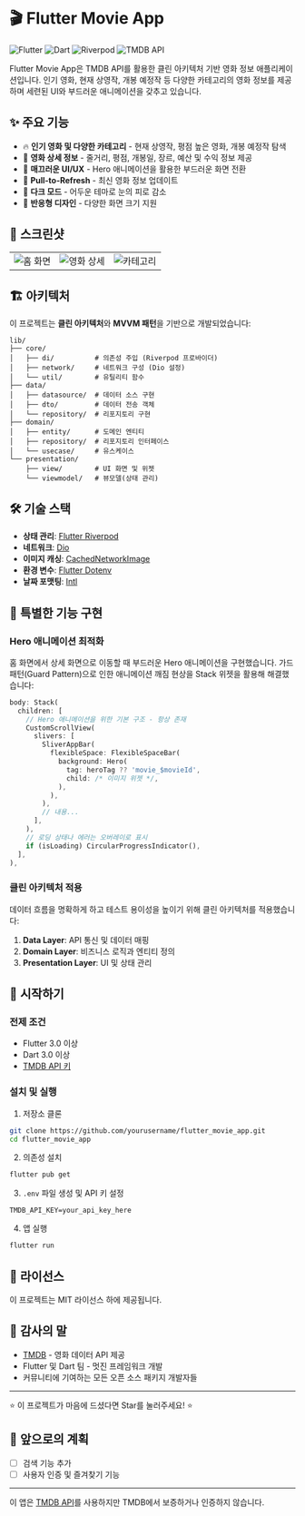 # 🎬 Flutter Movie App

![Flutter](https://img.shields.io/badge/Flutter-3.0+-02569B?style=for-the-badge&logo=flutter&logoColor=white)
![Dart](https://img.shields.io/badge/Dart-3.0+-0175C2?style=for-the-badge&logo=dart&logoColor=white)
![Riverpod](https://img.shields.io/badge/Riverpod-2.4.9-0A84FF?style=for-the-badge)
![TMDB API](https://img.shields.io/badge/TMDB_API-v3-01D277?style=for-the-badge)

Flutter Movie App은 TMDB API를 활용한 클린 아키텍처 기반 영화 정보 애플리케이션입니다. 인기 영화, 현재 상영작, 개봉 예정작 등 다양한 카테고리의 영화 정보를 제공하며 세련된 UI와 부드러운 애니메이션을 갖추고 있습니다.

## ✨ 주요 기능

- 🔥 **인기 영화 및 다양한 카테고리** - 현재 상영작, 평점 높은 영화, 개봉 예정작 탐색
- 🎯 **영화 상세 정보** - 줄거리, 평점, 개봉일, 장르, 예산 및 수익 정보 제공
- 🚀 **매끄러운 UI/UX** - Hero 애니메이션을 활용한 부드러운 화면 전환
- 🔄 **Pull-to-Refresh** - 최신 영화 정보 업데이트
- 🌙 **다크 모드** - 어두운 테마로 눈의 피로 감소
- 📱 **반응형 디자인** - 다양한 화면 크기 지원

## 📱 스크린샷

<table>
  <tr>
    <td><img src="https://github.com/user-attachments/assets/1f11f8fd-7291-4d55-9563-0c55838a41aa" alt="홈 화면"/></td>
    <td><img src="https://github.com/user-attachments/assets/28dbf124-182e-4afe-bcd3-4087281e8326" alt="영화 상세"/></td>
    <td><img src="https://github.com/user-attachments/assets/a672a473-939a-460c-b804-cbfff72643f1" alt="카테고리"/></td>


</table>


## 🏗️ 아키텍처

이 프로젝트는 **클린 아키텍처**와 **MVVM 패턴**을 기반으로 개발되었습니다:

```
lib/
├── core/
│   ├── di/          # 의존성 주입 (Riverpod 프로바이더)
│   ├── network/     # 네트워크 구성 (Dio 설정)
│   └── util/        # 유틸리티 함수
├── data/
│   ├── datasource/  # 데이터 소스 구현
│   ├── dto/         # 데이터 전송 객체
│   └── repository/  # 리포지토리 구현
├── domain/
│   ├── entity/      # 도메인 엔티티
│   ├── repository/  # 리포지토리 인터페이스
│   └── usecase/     # 유스케이스
└── presentation/
    ├── view/        # UI 화면 및 위젯
    └── viewmodel/   # 뷰모델(상태 관리)
```

## 🛠️ 기술 스택

- **상태 관리**: [Flutter Riverpod](https://riverpod.dev/)
- **네트워크**: [Dio](https://pub.dev/packages/dio)
- **이미지 캐싱**: [CachedNetworkImage](https://pub.dev/packages/cached_network_image)
- **환경 변수**: [Flutter Dotenv](https://pub.dev/packages/flutter_dotenv)
- **날짜 포맷팅**: [Intl](https://pub.dev/packages/intl)

## 🌟 특별한 기능 구현

### Hero 애니메이션 최적화

홈 화면에서 상세 화면으로 이동할 때 부드러운 Hero 애니메이션을 구현했습니다. 가드 패턴(Guard Pattern)으로 인한 애니메이션 깨짐 현상을 Stack 위젯을 활용해 해결했습니다:

```dart
body: Stack(
  children: [
    // Hero 애니메이션을 위한 기본 구조 - 항상 존재
    CustomScrollView(
      slivers: [
        SliverAppBar(
          flexibleSpace: FlexibleSpaceBar(
            background: Hero(
              tag: heroTag ?? 'movie_$movieId',
              child: /* 이미지 위젯 */,
            ),
          ),
        ),
        // 내용...
      ],
    ),
    // 로딩 상태나 에러는 오버레이로 표시
    if (isLoading) CircularProgressIndicator(),
  ],
),
```

### 클린 아키텍처 적용

데이터 흐름을 명확하게 하고 테스트 용이성을 높이기 위해 클린 아키텍처를 적용했습니다:

1. **Data Layer**: API 통신 및 데이터 매핑
2. **Domain Layer**: 비즈니스 로직과 엔티티 정의
3. **Presentation Layer**: UI 및 상태 관리

## 🚀 시작하기

### 전제 조건

- Flutter 3.0 이상
- Dart 3.0 이상
- [TMDB API 키](https://www.themoviedb.org/documentation/api)

### 설치 및 실행

1. 저장소 클론
```bash
git clone https://github.com/yourusername/flutter_movie_app.git
cd flutter_movie_app
```

2. 의존성 설치
```bash
flutter pub get
```

3. `.env` 파일 생성 및 API 키 설정
```
TMDB_API_KEY=your_api_key_here
```

4. 앱 실행
```bash
flutter run
```

## 📝 라이선스

이 프로젝트는 MIT 라이선스 하에 제공됩니다.

## 👏 감사의 말

- [TMDB](https://www.themoviedb.org/) - 영화 데이터 API 제공
- Flutter 및 Dart 팀 - 멋진 프레임워크 개발
- 커뮤니티에 기여하는 모든 오픈 소스 패키지 개발자들

---

⭐ 이 프로젝트가 마음에 드셨다면 Star를 눌러주세요! ⭐

## 🔮 앞으로의 계획

- [ ] 검색 기능 추가
- [ ] 사용자 인증 및 즐겨찾기 기능

---

이 앱은 [TMDB API](https://www.themoviedb.org/)를 사용하지만 TMDB에서 보증하거나 인증하지 않습니다.
